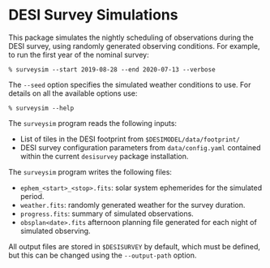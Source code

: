 # DESI Survey Simulations

This package simulates the nightly scheduling of observations during the DESI survey, using randomly generated observing conditions. For example, to run the first year of the nominal survey:

    % surveysim --start 2019-08-28 --end 2020-07-13 --verbose

The `--seed` option specifies the simulated weather conditions to use. For details
on all the available options use:

    % surveysim --help

The `surveysim` program reads the following inputs:

 - List of tiles in the DESI footprint from `$DESIMODEL/data/footprint/`
 - DESI survey configuration parameters from `data/config.yaml` contained within
   the current `desisurvey` package installation.

The `surveysim` program writes the following files:

 - `ephem_<start>_<stop>.fits`: solar system ephemerides for the simulated period.
 - `weather.fits`: randomly generated weather for the survey duration.
 - `progress.fits`: summary of simulated observations.
 - `obsplan<date>.fits` afternoon planning file generated for each
   night of simulated observing.

All output files are stored in `$DESISURVEY` by default, which must be defined, but this can be changed using the `--output-path` option.
